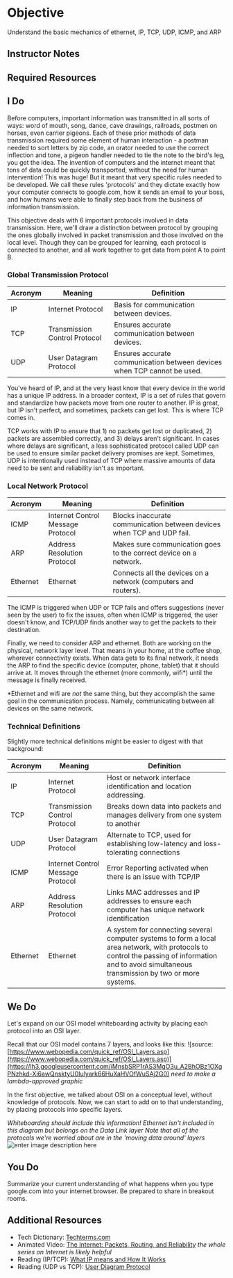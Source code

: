 # Objective
Understand the basic mechanics of ethernet, IP, TCP, UDP, ICMP, and ARP
## Instructor Notes


## Required Resources



## I Do

Before computers, important information was transmitted in all sorts of ways: word of mouth, song, dance, cave drawings, railroads, postmen on horses, even carrier pigeons. Each of these prior methods of data transmission required some element of human interaction - a postman needed to sort letters by zip code, an orator needed to use the correct inflection and tone, a pigeon handler needed to tie the note to the bird's leg, you get the idea. The invention of computers and the internet meant that tons of data could be quickly transported, without the need for human intervention! This was huge! But it meant that very specific rules needed to be developed. We call these rules 'protocols' and they dictate exactly how your computer connects to google.com, how it sends an email to your boss, and how humans were able to finally step back from the business of information transmission. 

This objective deals with 6 important protocols involved in data transmission. Here, we'll draw a distinction between protocol by grouping the ones globally involved in packet transmission and those involved on the local level.  Though they can be grouped for learning, each protocol is connected to another, and all work together to get data from point A to point B. 

### Global Transmission Protocol
|Acronym| Meaning | Definition  |
|--|--|--|
|IP|Internet Protocol| Basis for communication between devices.  |
|TCP|Transmission Control Protocol |Ensures accurate communication between devices.  |
|UDP|User Datagram Protocol|Ensures accurate communication between devices when TCP cannot be used. |

You've heard of IP, and at the very least know that every device in the world has a unique IP address. In a broader context, IP is a set of rules that govern and standardize how packets move from one router to another. IP is great, but IP isn't perfect, and sometimes, packets can get lost. This is where TCP comes in. 

TCP works with IP to ensure that 1) no packets get lost or duplicated, 2) packets are assembled correctly, and 3) delays aren't significant. In cases where delays are significant, a less sophisticated protocol called UDP can be used to ensure similar packet delivery promises are kept. Sometimes, UDP is intentionally used instead of TCP where massive amounts of data need to be sent and reliability isn't as important. 


### Local Network Protocol
|Acronym| Meaning |Definition  |
|--|--|--|
|ICMP|Internet Control Message Protocol | Blocks inaccurate communication between devices when TCP and UDP fail. |
|ARP|Address Resolution Protocol| Makes sure communication goes to the correct device on a network.|
|Ethernet|Ethernet| Connects all the devices on a network (computers and routers). |

The ICMP is triggered when UDP or TCP fails and offers suggestions (never seen by the user) to fix the issues, often when ICMP is triggered, the user doesn't know, and TCP/UDP finds another way to get the packets to their destination. 

Finally, we need to consider ARP and ethernet. Both are working on the physical, network layer level. That means in your home, at the coffee shop, wherever connectivity exists. When data gets to its final network, it needs the ARP to find the specific device (computer, phone, tablet) that it should arrive at. It moves through the ethernet (more commonly, wifi*) until the message is finally received. 

*Ethernet and wifi are _not_ the same thing, but they accomplish the same goal in the communication process. Namely, communicating between all devices on the same network. 

### Technical Definitions
Slightly more technical definitions might be easier to digest with that background: 

|Acronym| Meaning | Definition  |
|--|--|--|
|IP|Internet Protocol|Host or network interface identification and location addressing. |
|TCP|Transmission Control Protocol |Breaks down data into packets and manages delivery from one system to another |
|UDP|User Datagram Protocol|Alternate to TCP, used for establishing low-latency and loss-tolerating connections |
|ICMP|Internet Control Message Protocol |Error Reporting activated when there is an issue with TCP/IP|
|ARP|Address Resolution Protocol|Links MAC addresses and IP addresses to ensure each computer has unique network identification|
|Ethernet|Ethernet|A system for connecting several computer systems to form a local area network, with protocols to control the passing of information and to avoid simultaneous transmission by two or more systems.  |

## We Do
Let's expand on our OSI model whiteboarding activity by placing each protocol into an OSI layer. 

Recall that our OSI model contains 7 layers, and looks like this:
![source: [https://www.webopedia.com/quick_ref/OSI_Layers.asp](https://www.webopedia.com/quick_ref/OSI_Layers.asp)](https://lh3.googleusercontent.com/iMnsbSRP1rAS3MgO3u_A2BhOBz1OXgPNzhkd-Xi6awQnsktyU0Iulyark66HuXaHVOfWuSAj2G0) *need to make a lambda-approved graphic*
 
In the first objective, we talked about OSI on a conceptual level, without knowledge of protocols. Now, we can start to add on to that understanding, by placing protocols into specific layers. 


*Whiteboarding should include this information!
Ethernet isn't included in this diagram but belongs on the Data Link layer
Note that all of the protocols we're worried about are in the 'moving data around' layers* 
![enter image description here](https://lh3.googleusercontent.com/VlhP4wEeA5VqVRrgEqmUoECuTq28G9UFdMcRQZuTwu0GJSJqaNHFYhWLR1-xOeIY9nxg5LAs63Y)

## You Do
Summarize your current understanding of what happens when you type google.com into your internet browser. Be prepared to share in breakout rooms. 


## Additional Resources

- Tech Dictionary: [Techterms.com]((https://techterms.com/))
- Animated Video: [The Internet: Packets, Routing, and Reliability]([https://www.youtube.com/watch?v=AYdF7b3nMto](https://www.youtube.com/watch?v=AYdF7b3nMto)) *the whole series on Internet is likely helpful*
- Reading (IP/TCP): [What IP means and How It Works](https://www.lifewire.com/internet-protocol-explained-3426713)
- Reading (UDP vs TCP): [User Diagram Protocol](https://www.lifewire.com/user-datagram-protocol-817976)

<!--stackedit_data:
eyJoaXN0b3J5IjpbMjA2MjUzMTIzMCwxMTAxNzM0NDU5LC05NT
gzMDczNjIsLTI3MDA4ODI4MF19
-->